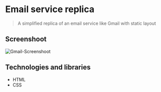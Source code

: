 # Email service replica
> A simplified replica of an email service like Gmail with static layout

## Screenshoot
![Gmail-Screenshoot](https://i.imgur.com/6bzWdTV.jpg)

## Technologies and libraries
* HTML
* CSS
